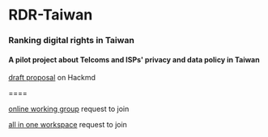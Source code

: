 # RDR-Taiwan
### Ranking digital rights in Taiwan

#### A pilot project about Telcoms and ISPs' privacy and data policy in Taiwan 

[draft proposal](https://hackmd.io/54y8HHwYQNupNdDeueCdpQ) on Hackmd

====

[online working group](https://crabgrass.riseup.net/rdr-taiwan/) request to join

[all in one workspace](https://notion.so/rdrtaiwan) request to join
